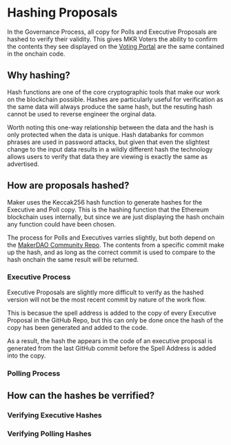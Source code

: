 # Hashing Proposals 

In the Governance Process, all copy for Polls and Executive Proposals are hashed to verify their validity. This gives MKR Voters the ability to confirm the contents they see displayed on the [Voting Portal](https://vote.makerdao.com/) are the same contained in the onchain code.

## Why hashing? 

Hash functions are one of the core cryptographic tools that make our work on the blockchain possible. Hashes are particularly useful for verification as the same data will always produce the same hash, but the resuting hash cannot be used to reverse engineer the orginal data.

Worth noting this one-way relationship between the data and the hash is only protected when the data is unique. Hash databanks for common phrases are used in password attacks, but given that even the slightest change to the input data results in a wildly different hash the technology allows users to verify that data they are viewing is exactly the same as advertised. 

## How are proposals hashed?

Maker uses the Keccak256 hash function to generate hashes for the Executive and Poll copy. This is the hashing function that the Ethereum blockchain uses internally, but since we are just displaying the hash onchain any function could have been chosen.

The process for Polls and Executives varries slightly, but both depend on the [MakerDAO Community Repo](https://github.com/makerdao/community). The contents from a specific commit make up the hash, and as long as the correct commit is used to compare to the hash onchain the same result will be returned.

### Executive Process

Executive Proposals are slightly more difficult to verify as the hashed version will not be the most recent commit by nature of the work flow. 

This is becasue the spell address is added to the copy of every Executive Proposal in the GitHub Repo, but this can only be done once the hash of the copy has been generated and added to the code.

As a result, the hash the appears in the code of an executive proposal is generated from the last GitHub commit before the Spell Address is added into the copy. 

### Polling Process

## How can the hashes be verrified?

### Verifying Executive Hashes

### Verifying Polling Hashes
